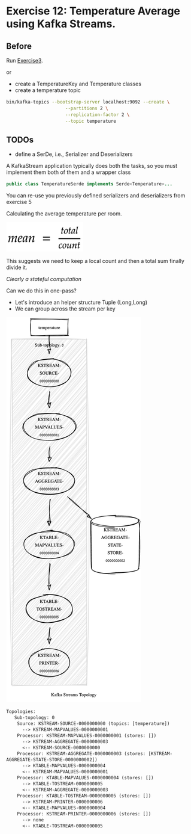 # Exercise 12: Temperature Average using Kafka Streams.

## Before

Run [Exercise3](../exercise2/Readme.md).

or

- create a TemperatureKey and Temperature classes
- create a temperature topic

```bash
bin/kafka-topics --bootstrap-server localhost:9092 --create \
                      --partitions 2 \
                      --replication-factor 2 \
                      --topic temperature
```

## TODOs

- define a SerDe, i.e., Serializer and Deserializers

A KafkaStream application typically does both the tasks, so you must implement them both
of them and a wrapper class 

```java
public class TemperatureSerde implements Serde<Temperature>...
```
You can re-use you previously defined serializers and deserializers from exercise 5


Calculating the average temperature per room.


![formula](./formula.png)

This suggests we need to keep a local 
count and then a total sum
finally divide it.

*Clearly a stateful computation*

Can we do this in one-pass?

- Let's introduce an helper structure Tuple (Long,Long)
- We can group across the stream per key

![topology](topology.png)
```
Topologies:
   Sub-topology: 0
    Source: KSTREAM-SOURCE-0000000000 (topics: [temperature])
      --> KSTREAM-MAPVALUES-0000000001
    Processor: KSTREAM-MAPVALUES-0000000001 (stores: [])
      --> KSTREAM-AGGREGATE-0000000003
      <-- KSTREAM-SOURCE-0000000000
    Processor: KSTREAM-AGGREGATE-0000000003 (stores: [KSTREAM-AGGREGATE-STATE-STORE-0000000002])
      --> KTABLE-MAPVALUES-0000000004
      <-- KSTREAM-MAPVALUES-0000000001
    Processor: KTABLE-MAPVALUES-0000000004 (stores: [])
      --> KTABLE-TOSTREAM-0000000005
      <-- KSTREAM-AGGREGATE-0000000003
    Processor: KTABLE-TOSTREAM-0000000005 (stores: [])
      --> KSTREAM-PRINTER-0000000006
      <-- KTABLE-MAPVALUES-0000000004
    Processor: KSTREAM-PRINTER-0000000006 (stores: [])
      --> none
      <-- KTABLE-TOSTREAM-0000000005
```
